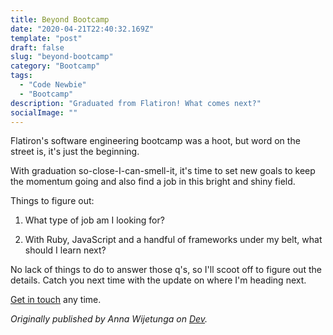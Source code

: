 ```yaml
---
title: Beyond Bootcamp
date: "2020-04-21T22:40:32.169Z"
template: "post"
draft: false
slug: "beyond-bootcamp"
category: "Bootcamp"
tags:
  - "Code Newbie"
  - "Bootcamp"
description: "Graduated from Flatiron! What comes next?"
socialImage: ""
---
```


Flatiron's software engineering bootcamp was a hoot, but word on the street is, it's just the beginning.

With graduation so-close-I-can-smell-it, it's time to set new goals to keep the momentum going and also find a job in this bright and shiny field.

Things to figure out:

1) What type of job am I looking for?

2) With Ruby, JavaScript and a handful of frameworks under my belt, what should I learn next?

No lack of things to do to answer those q's, so I'll scoot off to figure out the details. Catch you next time with the update on where I'm heading next.

[Get in touch](/pages/contacts) any time.


*Originally published by Anna Wijetunga on [Dev](https://dev.to/annawijetunga/kick-off-beyond-bootcamp-29ef).*